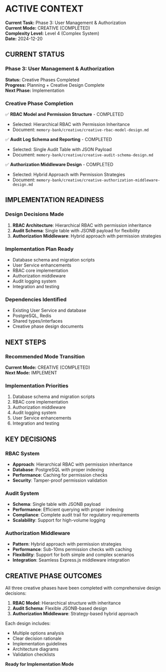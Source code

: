 # ACTIVE CONTEXT

**Current Task:** Phase 3: User Management & Authorization  
**Current Mode:** CREATIVE (COMPLETED)  
**Complexity Level:** Level 4 (Complex System)  
**Date:** 2024-12-20

## CURRENT STATUS

### Phase 3: User Management & Authorization
**Status:** Creative Phases Completed  
**Progress:** Planning + Creative Design Complete  
**Next Phase:** Implementation

### Creative Phase Completion
✅ **RBAC Model and Permission Structure** - COMPLETED
- Selected: Hierarchical RBAC with Permission Inheritance
- Document: `memory-bank/creative/creative-rbac-model-design.md`

✅ **Audit Log Schema and Reporting** - COMPLETED  
- Selected: Single Audit Table with JSON Payload
- Document: `memory-bank/creative/creative-audit-schema-design.md`

✅ **Authorization Middleware Design** - COMPLETED
- Selected: Hybrid Approach with Permission Strategies
- Document: `memory-bank/creative/creative-authorization-middleware-design.md`

## IMPLEMENTATION READINESS

### Design Decisions Made
1. **RBAC Architecture**: Hierarchical RBAC with permission inheritance
2. **Audit Schema**: Single table with JSONB payload for flexibility
3. **Authorization Middleware**: Hybrid approach with permission strategies

### Implementation Plan Ready
- Database schema and migration scripts
- User Service enhancements
- RBAC core implementation
- Authorization middleware
- Audit logging system
- Integration and testing

### Dependencies Identified
- Existing User Service and database
- PostgreSQL, Redis
- Shared types/interfaces
- Creative phase design documents

## NEXT STEPS

### Recommended Mode Transition
**Current Mode:** CREATIVE (COMPLETED)  
**Next Mode:** IMPLEMENT

### Implementation Priorities
1. Database schema and migration scripts
2. RBAC core implementation
3. Authorization middleware
4. Audit logging system
5. User Service enhancements
6. Integration and testing

## KEY DECISIONS

### RBAC System
- **Approach**: Hierarchical RBAC with permission inheritance
- **Database**: PostgreSQL with proper indexing
- **Performance**: Caching for permission checks
- **Security**: Tamper-proof permission validation

### Audit System
- **Schema**: Single table with JSONB payload
- **Performance**: Efficient querying with proper indexing
- **Compliance**: Complete audit trail for regulatory requirements
- **Scalability**: Support for high-volume logging

### Authorization Middleware
- **Pattern**: Hybrid approach with permission strategies
- **Performance**: Sub-10ms permission checks with caching
- **Flexibility**: Support for both simple and complex scenarios
- **Integration**: Seamless Express.js middleware integration

## CREATIVE PHASE OUTCOMES

All three creative phases have been completed with comprehensive design decisions:

1. **RBAC Model**: Hierarchical structure with inheritance
2. **Audit Schema**: Flexible JSONB-based design
3. **Authorization Middleware**: Strategy-based hybrid approach

Each design includes:
- Multiple options analysis
- Clear decision rationale
- Implementation guidelines
- Architecture diagrams
- Validation checklists

**Ready for Implementation Mode** 